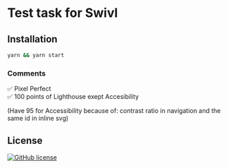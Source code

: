 # Test task for Swivl

## Installation

```bash
yarn && yarn start
```

### Comments

✅ Pixel Perfect <br>
✅ 100 points of Lighthouse exept Accesibility

(Have 95 for Accessibility because of: contrast ratio in navigation and the same id in inline svg)

## License

[![GitHub license](https://img.shields.io/badge/license-MIT-blue.svg)](https://github.com/parovozik787/ttfs/blob/master/LICENSE)
